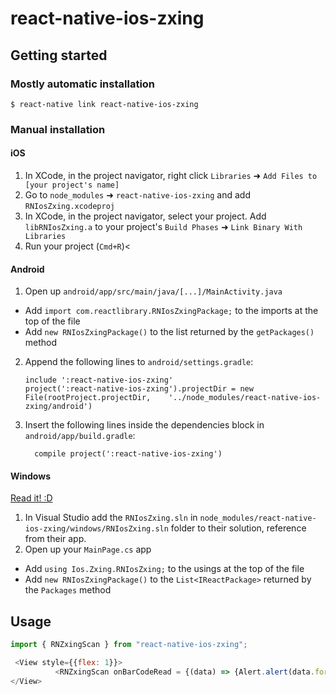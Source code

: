 
# react-native-ios-zxing

## Getting started
  
 <!-- `$ npm install react-native-ios-zxing --save`-->

### Mostly automatic installation

`$ react-native link react-native-ios-zxing`

### Manual installation


#### iOS

1. In XCode, in the project navigator, right click `Libraries` ➜ `Add Files to [your project's name]`
2. Go to `node_modules` ➜ `react-native-ios-zxing` and add `RNIosZxing.xcodeproj`
3. In XCode, in the project navigator, select your project. Add `libRNIosZxing.a` to your project's `Build Phases` ➜ `Link Binary With Libraries`
4. Run your project (`Cmd+R`)<

#### Android

1. Open up `android/app/src/main/java/[...]/MainActivity.java`
  - Add `import com.reactlibrary.RNIosZxingPackage;` to the imports at the top of the file
  - Add `new RNIosZxingPackage()` to the list returned by the `getPackages()` method
2. Append the following lines to `android/settings.gradle`:
  	```
  	include ':react-native-ios-zxing'
  	project(':react-native-ios-zxing').projectDir = new File(rootProject.projectDir, 	'../node_modules/react-native-ios-zxing/android')
  	```
3. Insert the following lines inside the dependencies block in `android/app/build.gradle`:
  	```
      compile project(':react-native-ios-zxing')
  	```

#### Windows
[Read it! :D](https://github.com/ReactWindows/react-native)

1. In Visual Studio add the `RNIosZxing.sln` in `node_modules/react-native-ios-zxing/windows/RNIosZxing.sln` folder to their solution, reference from their app.
2. Open up your `MainPage.cs` app
  - Add `using Ios.Zxing.RNIosZxing;` to the usings at the top of the file
  - Add `new RNIosZxingPackage()` to the `List<IReactPackage>` returned by the `Packages` method


## Usage
```javascript
import { RNZxingScan } from "react-native-ios-zxing";

 <View style={{flex: 1}}>
          <RNZxingScan onBarCodeRead = {(data) => {Alert.alert(data.format,data.content)}} />
</View>
```
